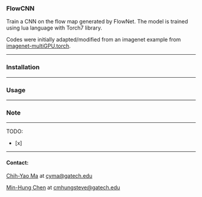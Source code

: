 ### FlowCNN

Train a CNN on the flow map generated by FlowNet. The model is trained using lua language with Torch7 library.

Codes were initially adapted/modified from an imagenet example from [imagenet-multiGPU.torch](https://github.com/soumith/imagenet-multiGPU.torch).

---
### Installation

---
### Usage


---
### Note


---
TODO:
- [x]

---
#### Contact:

[Chih-Yao Ma](http://shallowdown.wix.com/chih-yao-ma) at <cyma@gatech.edu>

[Min-Hung Chen](https://www.linkedin.com/in/chensteven) at <cmhungsteve@gatech.edu>
